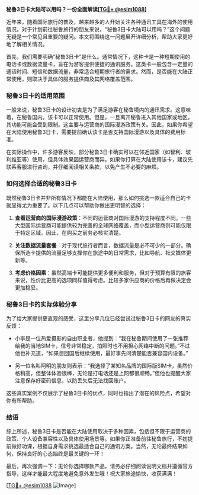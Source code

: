 **秘鲁3日卡大陆可以用吗？一份全面解读[[TG💪+ @esim1088](https://t.me/s/esim1088)]**

近年来，随着国际旅行的普及，越来越多的人开始关注各种通讯工具在海外的使用情况。对于计划前往秘鲁旅行的朋友来说，“秘鲁3日卡大陆可以用吗？”这个问题无疑是一个常见且重要的疑问。本文将围绕这一问题展开详细分析，帮助大家更好地了解相关情况。

首先，我们需要明确“秘鲁3日卡”是什么。通常情况下，这种卡是一种短期使用的电话卡或数据流量卡，旨在为游客提供便捷的通讯服务。这类卡一般包含一定量的通话时间、短信和数据流量，非常适合短期旅行者的需求。然而，是否能在大陆正常使用，则取决于具体的服务提供商及其网络覆盖范围。

### **秘鲁3日卡的适用范围**

一般来说，秘鲁3日卡的设计初衷是为了满足游客在秘鲁境内的通讯需求。这意味着，在秘鲁国内，该卡可以正常使用。但是，一旦离开秘鲁进入其他国家或地区，其功能可能会受到限制。这主要与运营商的国际漫游政策有关。因此，如果你希望在大陆使用秘鲁3日卡，需要提前确认该卡是否支持国际漫游以及具体的费用标准。

在实际操作中，许多游客反映，部分秘鲁3日卡确实可以在邻近国家（如智利、玻利维亚等）使用，但具体效果因运营商而异。如果你打算在大陆使用该卡，建议先联系客服进行咨询，并仔细阅读相关条款，以免产生不必要的麻烦。

### **如何选择合适的秘鲁3日卡**

既然秘鲁3日卡并非所有情况下都能在大陆使用，那么如何挑选一款适合自己的卡就显得尤为重要了。以下几点可以帮助你做出更明智的选择：

1. **查看运营商的国际漫游政策**：不同的运营商对国际漫游的支持程度不同。一些大型国际运营商可能提供较为完善的全球网络覆盖，而小型运营商则可能仅限于特定区域。因此，在购买之前务必核实清楚。

2. **关注数据流量套餐**：对于现代旅行者而言，数据流量是必不可少的一部分。确保所选卡提供的流量足够支撑你在旅途中的日常需求，比如导航、社交媒体更新等。

3. **考虑价格因素**：虽然高端卡可能提供更多便利和服务，但对于预算有限的旅客来说，性价比更高的选项同样值得考虑。比较多家供应商的价格后再做决定会更加稳妥。

### **秘鲁3日卡的实际体验分享**

为了给大家提供更直观的感受，这里分享几位已经尝试过秘鲁3日卡的网友的真实反馈：

- 小李是一位热爱摄影的自由职业者，他提到：“我在秘鲁期间使用了一张推荐给我的当地SIM卡，信号非常稳定，拍照时也不用担心网络中断的问题。”不过他也补充道，“如果想回国后继续使用，最好事先问清楚能否兼容国内设备。”

- 另一位名叫阿明的朋友则表示：“我选择了某知名品牌的国际版SIM卡，虽然价格稍高，但整体体验很棒，无论是打电话还是上网都很顺畅。”但他也提醒大家注意保存好密码信息，以防丢失后无法找回账户。

这些真实案例不仅展示了秘鲁3日卡的优点，同时也指出了潜在的风险点，希望对你有所帮助。

### **结语**

综上所述，秘鲁3日卡是否能在大陆使用取决于多种因素，包括但不限于运营商的政策、个人设备兼容性以及具体使用场景等。如果你正准备前往秘鲁旅行，不妨提前做好功课，根据自身需求挑选最适合自己的通讯方案。当然，无论最终结果如何，保持良好的心态始终是最关键的一环！

最后，再次强调一下：无论你选择哪款产品，请务必仔细阅读说明文档并遵循官方指导，这样才能最大程度地避免意外发生哦！祝大家旅途愉快，收获满满！

[[TG💪+ @esim1088](https://t.me/s/esim1088) ![Image](https://i.postimg.cc/4NQfJmqS/Snipaste-2025-05-13-00-14-12.png)]